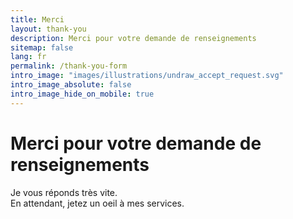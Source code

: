 ```yaml
---
title: Merci
layout: thank-you
description: Merci pour votre demande de renseignements
sitemap: false
lang: fr
permalink: /thank-you-form
intro_image: "images/illustrations/undraw_accept_request.svg"
intro_image_absolute: false
intro_image_hide_on_mobile: true
---
```


# Merci pour votre demande de renseignements

Je vous réponds très vite.\
En attendant, jetez un oeil à mes services.